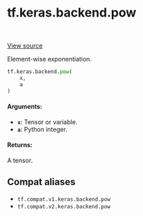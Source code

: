 <div itemscope itemtype="http://developers.google.com/ReferenceObject">
<meta itemprop="name" content="tf.keras.backend.pow" />
<meta itemprop="path" content="Stable" />
</div>

# tf.keras.backend.pow

<!-- Insert buttons and diff -->

<table class="tfo-notebook-buttons tfo-api" align="left">
</table>

<a target="_blank" href="/code/stable/tensorflow/python/keras/backend.py">View source</a>



Element-wise exponentiation.

``` python
tf.keras.backend.pow(
    x,
    a
)
```



<!-- Placeholder for "Used in" -->


#### Arguments:


* <b>`x`</b>: Tensor or variable.
* <b>`a`</b>: Python integer.


#### Returns:

A tensor.


## Compat aliases

* `tf.compat.v1.keras.backend.pow`
* `tf.compat.v2.keras.backend.pow`

